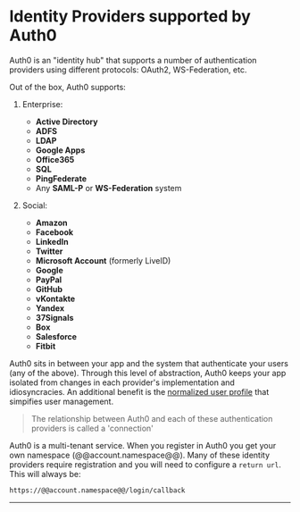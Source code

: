 # Identity Providers supported by Auth0

Auth0 is an "identity hub" that supports a number of authentication providers using different protocols: OAuth2, WS-Federation, etc. 

Out of the box, Auth0 supports:

1. Enterprise: 
	* __Active Directory__ 
	* __ADFS__
	* __LDAP__
	* __Google Apps__
	* __Office365__
	* __SQL__
	* __PingFederate__
	* Any __SAML-P__ or __WS-Federation__ system

2. Social: 
	* __Amazon__
	* __Facebook__
	* __LinkedIn__
	* __Twitter__
	* __Microsoft Account__ (formerly LiveID)
	* __Google__
	* __PayPal__
	* __GitHub__
	* __vKontakte__
	* __Yandex__
	* __37Signals__
	* __Box__
	* __Salesforce__
	* __Fitbit__


Auth0 sits in between your app and the system that authenticate your users (any of the above). Through this level of abstraction, Auth0 keeps your app isolated from changes in each provider's implementation and idiosyncracies. An additional benefit is the [normalized user profile](user-profile) that simpifies user management.

> The relationship between Auth0 and each of these authentication providers is called a 'connection'

Auth0 is a multi-tenant service. When you register in Auth0 you get your own namespace (@@account.namespace@@). Many of these identity providers require registration and you will need to configure a `return url`. This will always be:

	https://@@account.namespace@@/login/callback

---
